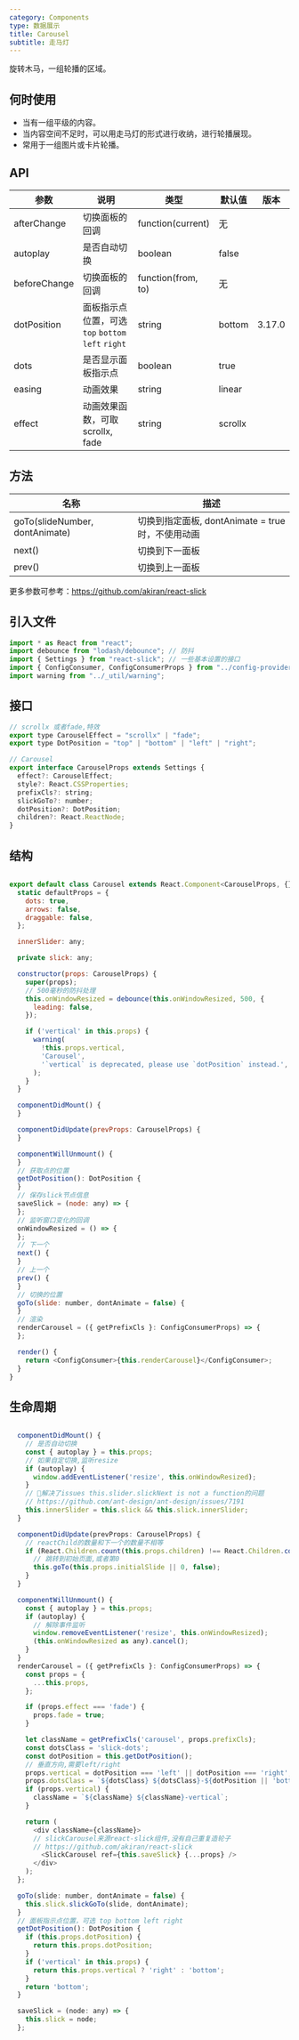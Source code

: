 ```yaml
---
category: Components
type: 数据展示
title: Carousel
subtitle: 走马灯
---
```


旋转木马，一组轮播的区域。

## 何时使用

- 当有一组平级的内容。
- 当内容空间不足时，可以用走马灯的形式进行收纳，进行轮播展现。
- 常用于一组图片或卡片轮播。

## API

| 参数         | 说明                                               | 类型               | 默认值  | 版本   |
| ------------ | -------------------------------------------------- | ------------------ | ------- | ------ |
| afterChange  | 切换面板的回调                                     | function(current)  | 无      |        |  |
| autoplay     | 是否自动切换                                       | boolean            | false   |        |  |
| beforeChange | 切换面板的回调                                     | function(from, to) | 无      |        |  |
| dotPosition  | 面板指示点位置，可选 `top` `bottom` `left` `right` | string             | bottom  | 3.17.0 | 3.17.0 |
| dots         | 是否显示面板指示点                                 | boolean            | true    |        |  |
| easing       | 动画效果                                           | string             | linear  |        |  |
| effect       | 动画效果函数，可取 scrollx, fade                   | string             | scrollx |        |  |

## 方法

| 名称                           | 描述                                              |
| ------------------------------ | ------------------------------------------------- |
| goTo(slideNumber, dontAnimate) | 切换到指定面板, dontAnimate = true 时，不使用动画 | 3.9.3 |
| next()                         | 切换到下一面板                                    |  |
| prev()                         | 切换到上一面板                                    |  |

更多参数可参考：<https://github.com/akiran/react-slick>

## 引入文件

```js
import * as React from "react";
import debounce from "lodash/debounce"; // 防抖
import { Settings } from "react-slick"; // 一些基本设置的接口
import { ConfigConsumer, ConfigConsumerProps } from "../config-provider";
import warning from "../_util/warning";
```

## 接口

```js
// scrollx 或者fade,特效
export type CarouselEffect = "scrollx" | "fade";
export type DotPosition = "top" | "bottom" | "left" | "right";

// Carousel
export interface CarouselProps extends Settings {
  effect?: CarouselEffect;
  style?: React.CSSProperties;
  prefixCls?: string;
  slickGoTo?: number;
  dotPosition?: DotPosition;
  children?: React.ReactNode;
}
```

## 结构

```js

export default class Carousel extends React.Component<CarouselProps, {}> {
  static defaultProps = {
    dots: true,
    arrows: false,
    draggable: false,
  };

  innerSlider: any;

  private slick: any;

  constructor(props: CarouselProps) {
    super(props);
    // 500毫秒的防抖处理
    this.onWindowResized = debounce(this.onWindowResized, 500, {
      leading: false,
    });

    if ('vertical' in this.props) {
      warning(
        !this.props.vertical,
        'Carousel',
        '`vertical` is deprecated, please use `dotPosition` instead.',
      );
    }
  }

  componentDidMount() {
  }

  componentDidUpdate(prevProps: CarouselProps) {
  }

  componentWillUnmount() {
  }
  // 获取点的位置
  getDotPosition(): DotPosition {
  }
  // 保存slick节点信息
  saveSlick = (node: any) => {
  };
  // 监听窗口变化的回调
  onWindowResized = () => {
  };
  // 下一个
  next() {
  }
  // 上一个
  prev() {
  }
  // 切换的位置
  goTo(slide: number, dontAnimate = false) {
  }
  // 渲染
  renderCarousel = ({ getPrefixCls }: ConfigConsumerProps) => {
  };

  render() {
    return <ConfigConsumer>{this.renderCarousel}</ConfigConsumer>;
  }
}
```

## 生命周期

```js

  componentDidMount() {
    // 是否自动切换
    const { autoplay } = this.props;
    // 如果自定切换,监听resize
    if (autoplay) {
      window.addEventListener('resize', this.onWindowResized);
    }
    // 解决了issues this.slider.slickNext is not a function的问题
    // https://github.com/ant-design/ant-design/issues/7191
    this.innerSlider = this.slick && this.slick.innerSlider;
  }

  componentDidUpdate(prevProps: CarouselProps) {
    // reactChild的数量和下一个的数量不相等
    if (React.Children.count(this.props.children) !== React.Children.count(prevProps.children)) {
      // 跳转到初始页面,或者第0
      this.goTo(this.props.initialSlide || 0, false);
    }
  }

  componentWillUnmount() {
    const { autoplay } = this.props;
    if (autoplay) {
      // 解除事件监听
      window.removeEventListener('resize', this.onWindowResized);
      (this.onWindowResized as any).cancel();
    }
  }
  renderCarousel = ({ getPrefixCls }: ConfigConsumerProps) => {
    const props = {
      ...this.props,
    };

    if (props.effect === 'fade') {
      props.fade = true;
    }

    let className = getPrefixCls('carousel', props.prefixCls);
    const dotsClass = 'slick-dots';
    const dotPosition = this.getDotPosition();
    // 垂直方向,需要left/right
    props.vertical = dotPosition === 'left' || dotPosition === 'right';
    props.dotsClass = `${dotsClass} ${dotsClass}-${dotPosition || 'bottom'}`;
    if (props.vertical) {
      className = `${className} ${className}-vertical`;
    }

    return (
      <div className={className}>
      // slickCarousel来源react-slick组件,没有自己重复造轮子
      // https://github.com/akiran/react-slick
        <SlickCarousel ref={this.saveSlick} {...props} />
      </div>
    );
  };

  goTo(slide: number, dontAnimate = false) {
    this.slick.slickGoTo(slide, dontAnimate);
  }
  // 面板指示点位置，可选 top bottom left right
  getDotPosition(): DotPosition {
    if (this.props.dotPosition) {
      return this.props.dotPosition;
    }
    if ('vertical' in this.props) {
      return this.props.vertical ? 'right' : 'bottom';
    }
    return 'bottom';
  }

  saveSlick = (node: any) => {
    this.slick = node;
  };
```
